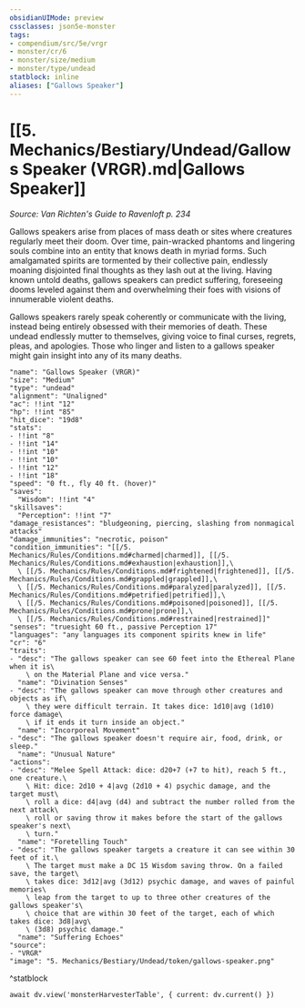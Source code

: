 ```yaml
---
obsidianUIMode: preview
cssclasses: json5e-monster
tags:
- compendium/src/5e/vrgr
- monster/cr/6
- monster/size/medium
- monster/type/undead
statblock: inline
aliases: ["Gallows Speaker"]
---
```

# [[5. Mechanics/Bestiary/Undead/Gallows Speaker (VRGR).md|Gallows Speaker]]
*Source: Van Richten's Guide to Ravenloft p. 234*  

Gallows speakers arise from places of mass death or sites where creatures regularly meet their doom. Over time, pain-wracked phantoms and lingering souls combine into an entity that knows death in myriad forms. Such amalgamated spirits are tormented by their collective pain, endlessly moaning disjointed final thoughts as they lash out at the living. Having known untold deaths, gallows speakers can predict suffering, foreseeing dooms leveled against them and overwhelming their foes with visions of innumerable violent deaths.

Gallows speakers rarely speak coherently or communicate with the living, instead being entirely obsessed with their memories of death. These undead endlessly mutter to themselves, giving voice to final curses, regrets, pleas, and apologies. Those who linger and listen to a gallows speaker might gain insight into any of its many deaths.

```statblock
"name": "Gallows Speaker (VRGR)"
"size": "Medium"
"type": "undead"
"alignment": "Unaligned"
"ac": !!int "12"
"hp": !!int "85"
"hit_dice": "19d8"
"stats":
- !!int "8"
- !!int "14"
- !!int "10"
- !!int "10"
- !!int "12"
- !!int "18"
"speed": "0 ft., fly 40 ft. (hover)"
"saves":
  "Wisdom": !!int "4"
"skillsaves":
  "Perception": !!int "7"
"damage_resistances": "bludgeoning, piercing, slashing from nonmagical attacks"
"damage_immunities": "necrotic, poison"
"condition_immunities": "[[/5. Mechanics/Rules/Conditions.md#charmed|charmed]], [[/5. Mechanics/Rules/Conditions.md#exhaustion|exhaustion]],\
  \ [[/5. Mechanics/Rules/Conditions.md#frightened|frightened]], [[/5. Mechanics/Rules/Conditions.md#grappled|grappled]],\
  \ [[/5. Mechanics/Rules/Conditions.md#paralyzed|paralyzed]], [[/5. Mechanics/Rules/Conditions.md#petrified|petrified]],\
  \ [[/5. Mechanics/Rules/Conditions.md#poisoned|poisoned]], [[/5. Mechanics/Rules/Conditions.md#prone|prone]],\
  \ [[/5. Mechanics/Rules/Conditions.md#restrained|restrained]]"
"senses": "truesight 60 ft., passive Perception 17"
"languages": "any languages its component spirits knew in life"
"cr": "6"
"traits":
- "desc": "The gallows speaker can see 60 feet into the Ethereal Plane when it is\
    \ on the Material Plane and vice versa."
  "name": "Divination Senses"
- "desc": "The gallows speaker can move through other creatures and objects as if\
    \ they were difficult terrain. It takes dice: 1d10|avg (1d10) force damage\
    \ if it ends it turn inside an object."
  "name": "Incorporeal Movement"
- "desc": "The gallows speaker doesn't require air, food, drink, or sleep."
  "name": "Unusual Nature"
"actions":
- "desc": "Melee Spell Attack: dice: d20+7 (+7 to hit), reach 5 ft., one creature.\
    \ Hit: dice: 2d10 + 4|avg (2d10 + 4) psychic damage, and the target must\
    \ roll a dice: d4|avg (d4) and subtract the number rolled from the next attack\
    \ roll or saving throw it makes before the start of the gallows speaker's next\
    \ turn."
  "name": "Foretelling Touch"
- "desc": "The gallows speaker targets a creature it can see within 30 feet of it.\
    \ The target must make a DC 15 Wisdom saving throw. On a failed save, the target\
    \ takes dice: 3d12|avg (3d12) psychic damage, and waves of painful memories\
    \ leap from the target to up to three other creatures of the gallows speaker's\
    \ choice that are within 30 feet of the target, each of which takes dice: 3d8|avg\
    \ (3d8) psychic damage."
  "name": "Suffering Echoes"
"source":
- "VRGR"
"image": "5. Mechanics/Bestiary/Undead/token/gallows-speaker.png"
```
^statblock

```dataviewjs
await dv.view('monsterHarvesterTable', { current: dv.current() })
```